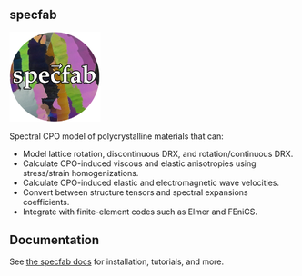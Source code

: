 ## specfab

<img src="https://raw.githubusercontent.com/nicholasmr/specfab/main/images/logo/logo.png" alt="specfab logo" width="160px"> 

Spectral CPO model of polycrystalline materials that can:

- Model lattice rotation, discontinuous DRX, and rotation/continuous DRX.
- Calculate CPO-induced viscous and elastic anisotropies using stress/strain homogenizations.
- Calculate CPO-induced elastic and electromagnetic wave velocities.
- Convert between structure tensors and spectral expansions coefficients.
- Integrate with finite-element codes such as Elmer and FEniCS.

## Documentation

See [the specfab docs](https://nicholasmr.github.io/specfab) for installation, tutorials, and more.

